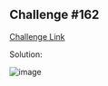 ## Challenge #162

[Challenge Link](https://community.alteryx.com/t5/Weekly-Challenge/Challenge-162-Mondays-they-re-Marvel-ous/td-p/408483)

Solution:

![image](https://user-images.githubusercontent.com/29754057/113469972-7929df00-946f-11eb-8c65-e0f8261768cb.png)

